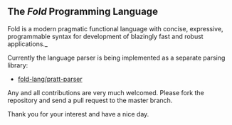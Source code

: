 ## The _Fold_ Programming Language


Fold is a modern pragmatic functional language with concise, expressive, programmable syntax for development of blazingly fast and robust applications._

Currently the language parser is being implemented as a separate parsing library:

- [fold-lang/pratt-parser](https://github.com/fold-lang/pratt-parser)

Any and all contributions are very much welcomed. Please fork the repository and send a pull request to the master branch.

Thank you for your interest and have a nice day.
